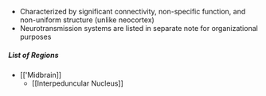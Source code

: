 - Characterized by significant connectivity, non-specific function, and non-uniform structure (unlike neocortex)
- Neurotransmission systems are listed in separate note for organizational purposes

##### List of Regions
- [['Midbrain]]
	- [[Interpeduncular Nucleus]]